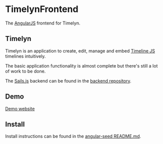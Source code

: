 # TimelynFrontend

The [AngularJS](https://angularjs.org) frontend for Timelyn.

## Timelyn

Timelyn is an application to create, edit, manage and embed [Timeline JS](http://timeline.knightlab.com) timelines intuitively. 

The basic application functionality is almost complete but there's still a lot of work to be done.

The [Sails.js](http://sailsjs.org) backend can be found in the [backend repository](https://github.com/StudioLE/TimelynBackend).

## Demo

[Demo website](https://sailstimeline.studiole.uk)

## Install

Install instructions can be found in the [angular-seed README.md](https://github.com/angular/angular-seed/blob/master/README.md).
